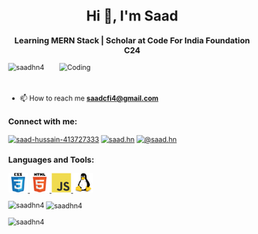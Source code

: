 <h1 align="center">Hi 👋, I'm Saad </h1>
<h3 align="center">Learning MERN Stack | Scholar at Code For India Foundation C24</h3>
<img align="right" alt="Coding" width="400" src="https://i.pinimg.com/originals/e4/26/70/e426702edf874b181aced1e2fa5c6cde.gif"> 

<p align="left"> <img src="https://komarev.com/ghpvc/?username=saadhn4&label=Profile%20views&color=0e75b6&style=flat" alt="saadhn4" /> </p>

<p align="left"> <a href="https://twitter.com/" target="blank"><img src="https://img.shields.io/twitter/follow/?logo=twitter&style=for-the-badge" alt="" /></a> </p>

- 📫 How to reach me **saadcfi4@gmail.com**

<h3 align="left">Connect with me:</h3>
<p align="left">
<a href="https://linkedin.com/in/saad-hussain-413727333" target="blank"><img align="center" src="https://raw.githubusercontent.com/rahuldkjain/github-profile-readme-generator/master/src/images/icons/Social/linked-in-alt.svg" alt="saad-hussain-413727333" height="30" width="40" /></a>
<a href="https://instagram.com/saad.hn" target="blank"><img align="center" src="https://raw.githubusercontent.com/rahuldkjain/github-profile-readme-generator/master/src/images/icons/Social/instagram.svg" alt="saad.hn" height="30" width="40" /></a>
<a href="https://medium.com/@saad.hn" target="blank"><img align="center" src="https://raw.githubusercontent.com/rahuldkjain/github-profile-readme-generator/master/src/images/icons/Social/medium.svg" alt="@saad.hn" height="30" width="40" /></a>
</p>

<h3 align="left">Languages and Tools:</h3>
<p align="left"> <a href="https://www.w3schools.com/css/" target="_blank" rel="noreferrer"> <img src="https://raw.githubusercontent.com/devicons/devicon/master/icons/css3/css3-original-wordmark.svg" alt="css3" width="40" height="40"/> </a> <a href="https://www.w3.org/html/" target="_blank" rel="noreferrer"> <img src="https://raw.githubusercontent.com/devicons/devicon/master/icons/html5/html5-original-wordmark.svg" alt="html5" width="40" height="40"/> </a> <a href="https://developer.mozilla.org/en-US/docs/Web/JavaScript" target="_blank" rel="noreferrer"> <img src="https://raw.githubusercontent.com/devicons/devicon/master/icons/javascript/javascript-original.svg" alt="javascript" width="40" height="40"/> </a> <a href="https://www.linux.org/" target="_blank" rel="noreferrer"> <img src="https://raw.githubusercontent.com/devicons/devicon/master/icons/linux/linux-original.svg" alt="linux" width="40" height="40"/> </a> </p>

<p><img align="left" src="https://github-readme-stats.vercel.app/api/top-langs?username=saadhn4&show_icons=true&locale=en&layout=compact" alt="saadhn4" /></p>

<p>&nbsp;<img align="center" src="https://github-readme-stats.vercel.app/api?username=saadhn4&show_icons=true&locale=en" alt="saadhn4" /></p>

<p><img align="center" src="https://github-readme-streak-stats.herokuapp.com/?user=saadhn4&" alt="saadhn4" /></p>

